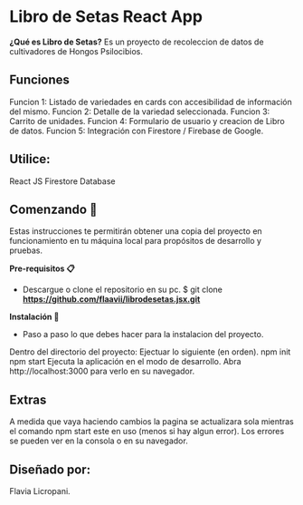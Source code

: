 # Libro de Setas React App

**¿Qué es Libro de Setas?**
Es un proyecto de recoleccion de datos de cultivadores de Hongos Psilocibios.

## Funciones
Funcion 1: Listado de variedades en cards con accesibilidad de información del mismo. Funcion 2: Detalle de la variedad seleccionada. Funcion 3: Carrito de unidades. Funcion 4: Formulario de usuario y creacion de Libro de datos. Funcion 5: Integración con Firestore / Firebase de Google.


## Utilice:
React JS Firestore Database

## Comenzando 🚀
Estas instrucciones te permitirán obtener una copia del proyecto en funcionamiento en tu máquina local para propósitos de desarrollo y pruebas.

**Pre-requisitos 📋**

- Descargue o clone el repositorio en su pc. $ git clone **https://github.com/flaavii/librodesetas.jsx.git**

**Instalación 🔧**

- Paso a paso lo que debes hacer para la instalacion del proyecto.
 
Dentro del directorio del proyecto:
Ejectuar lo siguiente (en orden).
npm init npm start
Ejecuta la aplicación en el modo de desarrollo. 
Abra http://localhost:3000 para verlo en su navegador.

## Extras
A medida que vaya haciendo cambios la pagina se actualizara sola mientras el comando npm start este en uso (menos si hay algun error). Los errores se pueden ver en la consola o en su navegador.

## Diseñado por:
Flavia Licropani.
